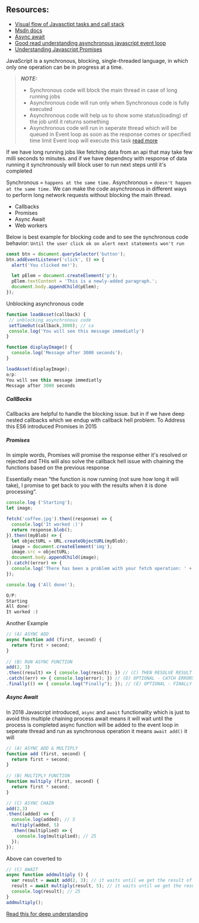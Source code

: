 ## Resources:
- [Visual flow of Javasctipt tasks and call stack](https://www.jsv9000.app/)
- [Msdn docs](https://developer.mozilla.org/en-US/docs/Learn/JavaScript/Asynchronous/Introducing) 
- [Async await](https://code-boxx.com/synchronous-asynchronous-javascript/)
- [Good read understanding asynchronous javascript event loop](https://blog.bitsrc.io/understanding-asynchronous-javascript-the-event-loop-74cd408419ff)
- [Understanding Javascript Promises](https://scotch.io/tutorials/javascript-promises-for-dummies)

JavaScript is a synchronous, blocking, single-threaded language, in which only one operation can be in progress at a time.
> **_NOTE:_** 
> - Synchronous code will block the main thread in case of long running jobs 
> - Asynchronous code will run only when Synchronous code is fully executed 
> - Asynchronous code will help us to show some status(loading) of the job until it returns something
> - Asynchronous code will run in seperate thread which will be queued in Event loop as soon as the response comes or specified time limit Event loop will execute this task 
[read more](https://blog.bitsrc.io/understanding-asynchronous-javascript-the-event-loop-74cd408419ff)

If we have long running jobs like fetching data from an api that may take few milli seconds to minutes. and if we have dependncy with response of data running it synchronously 
will block user to run next steps until it's completed

Synchronous = `happens at the same time.` Asynchronous = `doesn't happen at the same time.`
We can make the code asynchronous in different ways to perform long network requests without blocking the main thread.
- Callbacks
- Promises
- Async Await
- Web workers

Below is best example for blocking code and to see the synchronous code behavior: `Until the user click ok on alert next statements won't run`

```javascript
const btn = document.querySelector('button');
btn.addEventListener('click', () => {
  alert('You clicked me!');

  let pElem = document.createElement('p');
  pElem.textContent = 'This is a newly-added paragraph.';
  document.body.appendChild(pElem);
});

```
Unblocking asynchronous code
```javascript
function loadAsset(callback) {
 // unblocking asynchronous code
 setTimeOut(callback,3000); // ca
 console.log('You will see this message immediatly')
}

function displayImage() {
  console.log('Message after 3000 seconds');
}

loadAsset(displayImage);
o/p: 
You will see this message immediatly
Message after 3000 seconds
```

##### CallBacks
Callbacks are helpful to handle the blocking issue. but in if we have deep nested callbacks which we endup with callback hell problem. To Address this ES6 introduced Promises in 2015

##### Promises
In simple words, Promises will promise the response either it's resolved or rejected and THis will also solve the callback hell issue with chaining the functions based on the previous response

Essentially mean “the function is now running (not sure how long it will take), I promise to get back to you with the results when it is done processing”.
```javascript
console.log ('Starting');
let image;

fetch('coffee.jpg').then((response) => {
  console.log('It worked :)')
  return response.blob();
}).then((myBlob) => {
  let objectURL = URL.createObjectURL(myBlob);
  image = document.createElement('img');
  image.src = objectURL;
  document.body.appendChild(image);
}).catch((error) => {
  console.log('There has been a problem with your fetch operation: ' + error.message);
});

console.log ('All done!');

O/P: 
Starting
All done!
It worked :)
```
Another Example
```javascript
// (A) ASYNC ADD
async function add (first, second) {
  return first + second;
}
 
// (B) RUN ASYNC FUNCTION
add(2, 3)
.then((result) => { console.log(result); }) // (C) THEN RESOLVE RESULT ON COMPLETE
.catch((err) => { console.log(error); }) // (D) OPTIONAL - CATCH ERRORS
.finally(() => { console.log("Finally"); }); // (E) OPTIONAL - FINALLY
```
##### Async Await
In 2018 Javascript introduced, `async` and `await` functionality which is just to avoid this multiple chaining process 
await means it will wait until the process is completed
async function will be added to the event loop in seperate thread and run as synchronous operation it means `await add()` it will 
```javascript
// (A) ASYNC ADD & MULTIPLY
function add (first, second) {
  return first + second;
}
 
// (B) MULTIPLY FUNCTION
function multiply (first, second) {
  return first * second;
}

// (C) ASYNC CHAIN
add(2,3)
.then((added) => {
  console.log(added); // 5
  multiply(added, 5)
  .then((multiplied) => {
    console.log(multiplied); // 25
  });
});
```
Above can coverted to 
```javascript
// (C) AWAIT
async function addmultiply () {
  var result = await add(2, 3); // it waits until we get the result of add
  result = await multiply(result, 5); // it waits until we get the result of multiply
  console.log(result); // 25
}
addmultiply();
```
[Read this for deep understanding](https://code-boxx.com/synchronous-asynchronous-javascript/)

